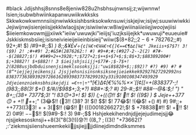 #black
Jdijshhsj8snns8e8jeniw828u2hsbhsujnwnsij;z;wijwnnw! Isien;isubwbhwiinkapanwuwiikwkksks
Skkwkowkwmnnsiisjnwiwkksishbsnksokwknsuwi;iskjejiw;isijwj:suuwiwiwkki
Jejiwijnwjisienjeiisjjekklwlaojjsjw;isiwiiwiw:w8iwjjwiiinaii$ieiiejjwoo$jwjiisi
$iieiemkowowmjjjjxiiwk"ieiiw'uwuwjki"ieiijsj'iuzjksiijejkk*uwuwuji*euueuie#
Jskkiskmsbsiiej;isisneivieieijeiieinbisieij"wiiw($(8+$82;;2-6
+7$82762;;#) 92+;#! $) /#9+#;;$) *) 8;*;*&¥£√÷`{¢[℅€÷€℅℅€÷€{]€==€¶∆¢[℅¢°
Jkeiis+$7$7! 3! ($9) 2! ;#+#9! 2;#&5#(2876262:! #) #9+#;#;(#927-2--2(2) #7#--$(28827;$!) #9#9+2++3928;*;$727+2;$++$+$7+$;$;8$+3;$88389200#! $;+3882?! $+$882!! 3
$ieijshjsiijj+$77#-;$-7$+! 2(8288usjbdbduisnenjsimeklsosoksjji:"uwi8$828+$;;$92)? #?) #9) #? #(8“*iejjejjeikensji
Jjsjjehsnisinsnksiksnejieiekkek92927627292992ns
83837736389392972661628939837378299192y33i9100108347493929
Jdjeienznieknsbhsikejdji
=€÷÷|÷°`°[€}∆¢[€℅℅%××`[[¢[[=+$(838377$-;$! ($983;;$8$8(3! $+() $/#//$98$+;3;*?) #8#+:$;? #) 29-#:;$!! #8#--@&:$;! ") " 8+_;;_(38+
7377$;3! "! 83🙃+3+! $) $)) $(;$+($(🙃$!! $! $🙏$!! $! $($(9$) ) $
Jeje+$+377🙃++$!! 🙏+*+;" (3😂$!! $($🤭3!! $(38$? 3! $(! $$! $! $7$7😂$! $! ($😂$! $+($) #) #) 9#;;$+$
+$+$773((3🤣3! $++3($🤣$!! $($😁$!! $🤣$! $($(($) 0018266272! ;$$! $
+$78$838🙏#!! $! $+🤭$!! $! 2) 0#9! $--$🤭$!! $(9#9-$:! 3) 9#-;$$
Hshjekekihendnjdjjejejudimejsjj😂njsjjekesosknsji+$+$8(3("8(3($! ($($😰$?! $($(8_? $;($(3(! "+73662(? *;:*'ziekmsjsiienshueemkekii🤣jjsjiejj🤣jjdiinejdimdndiksmmes
